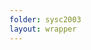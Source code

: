 ```yaml
---
folder: sysc2003
layout: wrapper
---
```


<div id="lcds" style="display:none">

All LCDs have a similar mode of operation, they generally have a way to send **instructions** and a way to send **data**. If you send an instruction it tells the LCD to do something (e.g. clear screen, move cursor). If you send data, it's telling the LCD to display the corresponding ASCII character at the current cursor location. Using the LCD on the Axiom Board can be done using this code.

{% highlight c %}

{% include code_snippets/{{ page.folder }}/imports.c %}
{% include code_snippets/{{ page.folder }}/delay.c %}
{% include code_snippets/{{ page.folder }}/LCD.c %}

{% endhighlight %}

</div>
